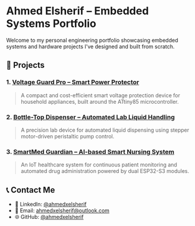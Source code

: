 # Ahmed Elsherif – Embedded Systems Portfolio

Welcome to my personal engineering portfolio showcasing embedded systems and hardware projects I've designed and built from scratch.

## 🚀 Projects

### 1. [Voltage Guard Pro – Smart Power Protector](./projects/voltage_guard_pro/README.md)
> A compact and cost-efficient smart voltage protection device for household appliances, built around the ATtiny85 microcontroller.

### 2. [Bottle-Top Dispenser – Automated Lab Liquid Handling](./projects/bottle_top_dispenser/README.md)
> A precision lab device for automated liquid dispensing using stepper motor-driven peristaltic pump control.

### 3. [SmartMed Guardian – AI-based Smart Nursing System](./projects/smartmed_guardian/README.md)
> An IoT healthcare system for continuous patient monitoring and automated drug administration powered by dual ESP32-S3 modules.


## 📞 Contact Me
- 💼 LinkedIn: [@ahmedxelsherif](https://www.linkedin.com/in/ahmedxelsherif/)
- 📧 Email: ahmedxelsherif@outlook.com
- 🌐 GitHub: [@ahmedxelsherif](https://github.com/ahmedxelsherif)
